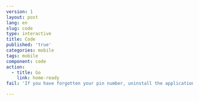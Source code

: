 ```yaml
---
version: 1
layout: post
lang: en
slug: code
type: interactive
title: Code
published: 'true'
categories: mobile
tags: mobile
component: code
action:
  - title: Go
    link: home-ready
fail: 'If you have forgotten your pin number, uninstall the application from your phone settings and then reinstall it.'

---
```


